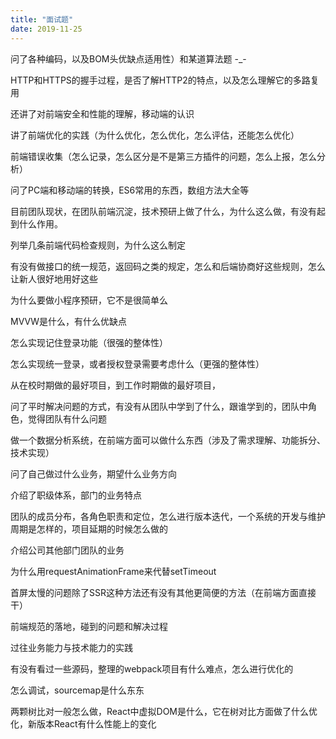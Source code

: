 ```yaml
---
title: "面试题"
date: 2019-11-25
---
```


问了各种编码，以及BOM头优缺点适用性）和某道算法题 -_- 

HTTP和HTTPS的握手过程，是否了解HTTP2的特点，以及怎么理解它的多路复用

还讲了对前端安全和性能的理解，移动端的认识



讲了前端优化的实践（为什么优化，怎么优化，怎么评估，还能怎么优化）

前端错误收集（怎么记录，怎么区分是不是第三方插件的问题，怎么上报，怎么分析）

问了PC端和移动端的转换，ES6常用的东西，数组方法大全等



目前团队现状，在团队前端沉淀，技术预研上做了什么，为什么这么做，有没有起到什么作用。

列举几条前端代码检查规则，为什么这么制定

有没有做接口的统一规范，返回码之类的规定，怎么和后端协商好这些规则，怎么让新人很好地用好这些

为什么要做小程序预研，它不是很简单么

MVVW是什么，有什么优缺点

怎么实现记住登录功能（很强的整体性）

怎么实现统一登录，或者授权登录需要考虑什么（更强的整体性）



从在校时期做的最好项目，到工作时期做的最好项目，

问了平时解决问题的方式，有没有从团队中学到了什么，跟谁学到的，团队中角色，觉得团队有什么问题



做一个数据分析系统，在前端方面可以做什么东西（涉及了需求理解、功能拆分、技术实现）

问了自己做过什么业务，期望什么业务方向

介绍了职级体系，部门的业务特点



团队的成员分布，各角色职责和定位，怎么进行版本迭代，一个系统的开发与维护周期是怎样的，项目延期的时候怎么做的



介绍公司其他部门团队的业务



为什么用requestAnimationFrame来代替setTimeout

首屏太慢的问题除了SSR这种方法还有没有其他更简便的方法（在前端方面直接干）

前端规范的落地，碰到的问题和解决过程

过往业务能力与技术能力的实践

有没有看过一些源码，整理的webpack项目有什么难点，怎么进行优化的

怎么调试，sourcemap是什么东东

两颗树比对一般怎么做，React中虚拟DOM是什么，它在树对比方面做了什么优化，新版本React有什么性能上的变化



